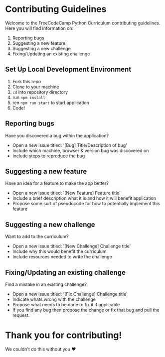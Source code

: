 # Contributing Guidelines

Welcome to the FreeCodeCamp Python Curriculum contributing guidelines. Here you will find information on:

1. Reporting bugs
2. Suggesting a new feature
3. Suggesting a new challenge
4. Fixing/Updating an existing challenge

## Set Up Local Development Environment

1. Fork this repo
2. Clone to your machine
3. `cd` into repository directory
4. run `npm install`
5. ren `npm run start` to start application
6. Code!

## Reporting bugs

Have you discovered a bug within the application?
- Open a new issue titled: '[Bug] Title/Description of bug'
- Include which machine, browser & version bug was discovered on
- Include steps to reproduce the bug

## Suggesting a new feature

Have an idea for a feature to make the app better?
- Open a new issue titled: '[New Feature] Feature title'
- Include a brief description what it is and how it will benefit application
- Propose some sort of pseudocode for how to potentially implement this feature

## Suggesting a new challenge

Want to add to the curriculum?
- Open a new issue titled: '[New Challenge] Challenge title'
- Include why this would benefit the curriculum
- Include resources needed to write the challenge

## Fixing/Updating an existing challenge

Find a mistake in an existing challenge?
- Open a new issue titled: '[Fix Challenge] Challenge title'
- Indicate whats wrong with the challenge
- Propose what needs to be done to fix it if applicable
- If you find any bug then propose the change or fix that bug and pull the request.

# Thank you for contributing!
We couldn't do this without you :heart:
